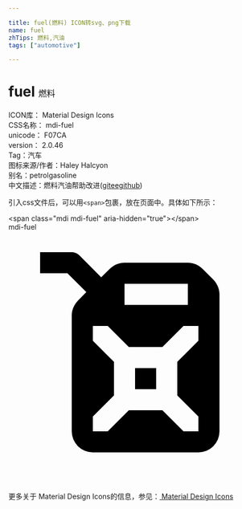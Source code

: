 ```yaml
---

title: fuel(燃料) ICON转svg、png下载
name: fuel
zhTips: 燃料,汽油
tags: ["automotive"]

---
```


# fuel  <small style="font-size: 60%;font-weight: 100">燃料</small>


<div class="detail-page">
<p>
<span>
ICON库：
<span class="badge-secondary badge">Material Design Icons</span> 
</span>
<br/>
<span>
CSS名称：
<span class="badge-secondary badge">mdi-fuel</span> 
</span>
<br/>
<span>
unicode：
<span class="badge-secondary badge">F07CA</span> 
<copy-btn content='F07CA' btn-title=""></copy-btn>
<copy-btn :content='String.fromCodePoint(parseInt("F07CA", 16))' btn-title="复制U"></copy-btn>
</span>
<br/>
<span>
version：
<span class="badge-secondary badge">2.0.46</span> 
</span><br/><span>Tag：<span class="badge-light badge"><router-link to="/tags/automotive.html">汽车</router-link></span></span>
<br/>
<span>图标来源/作者：<span class="badge-light badge">Haley Halcyon</span></span> 
<br/>
<span>别名：<span class="badge-light badge">petrol</span><span class="badge-light badge">gasoline</span></span><br/><span class="zh-detail">中文描述：<span class="badge-primary badge">燃料</span><span class="badge-primary badge">汽油</span><span class="help-link"><span>帮助改进</span>(<a href="https://gitee.com/liuwave/icon-helper/edit/master/json/material/fuel.json" target="_blank" rel="noopener noreferrer">gitee</a><a href="https://github.com/liuwave/icon-helper/edit/master/json/material/fuel.json" target="_blank" rel="noopener noreferrer">github</a></span>)</span><br/>
</p>
</div>
<div class="alert alert-dark">
  <i class="mdi mdi-fuel mdi-48px"></i>
  <i class="mdi mdi-fuel mdi-36px"></i>
  <i class="mdi mdi-fuel mdi-24px"></i>
  <i class="mdi mdi-fuel mdi-18px"></i>
</div>
<div>
  <p>引入css文件后，可以用<code>&lt;span&gt;</code>包裹，放在页面中。具体如下所示：    
  </p>
  <div class="alert alert-primary" style="font-size: 14px">
    &lt;span class="mdi mdi-fuel" aria-hidden="true"&gt;&lt;/span&gt;
    <copy-btn content='<span class="mdi mdi-fuel" aria-hidden="true"></span>'></copy-btn>
  </div>
  <div class="alert alert-secondary">
    <i class="mdi mdi-fuel"
    style="font-size: 24px"
    aria-hidden="true"></i> mdi-fuel
    <copy-btn content="mdi-fuel" btn-title="复制图标名称"></copy-btn>
  </div>
</div>
<div id="svg" class="svg-wrap">
<svg xmlns="http://www.w3.org/2000/svg" viewBox="0 0 24 24"><path d="M3,2H6C6.28,2 6.53,2.11 6.71,2.29L8.79,4.38L9.59,3.59C10,3.2 10.5,3 11,3H17C17.5,3 18,3.2 18.41,3.59L19.41,4.59C19.8,5 20,5.5 20,6V19A2,2 0 0,1 18,21H8A2,2 0 0,1 6,19V13L6,12V8C6,7.5 6.2,7 6.59,6.59L7.38,5.79L5.59,4H3V2M11,5V7H17V5H11M11.41,11L9.41,9H8V10.41L10,12.41V15.59L8,17.59V19H9.41L11.41,17H14.59L16.59,19H18V17.59L16,15.59V12.41L18,10.41V9H16.59L14.59,11H11.41M12,13H14V15H12V13Z" /></svg>
</div>
<detail full-name='mdi-fuel'></detail>
    
<div><p>更多关于 Material Design Icons的信息，参见：<a target="_blank" href="https://iconhelper.cn/material.html"> Material Design Icons</a>
</p></div>
